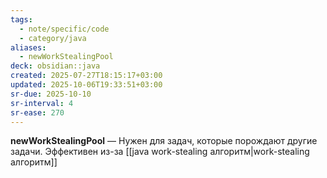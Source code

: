 ```yaml
---
tags:
  - note/specific/code
  - category/java
aliases:
  - newWorkStealingPool
deck: obsidian::java
created: 2025-07-27T18:15:17+03:00
updated: 2025-10-06T19:33:51+03:00
sr-due: 2025-10-10
sr-interval: 4
sr-ease: 270
---
```


**newWorkStealingPool**
—
Нужен для задач, которые порождают другие задачи. Эффективен из-за [[java work-stealing алгоритм|work-stealing алгоритм]]
